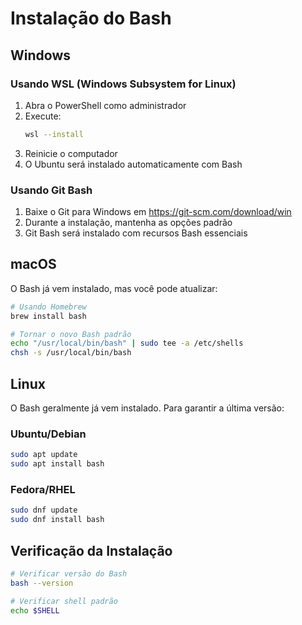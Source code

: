 # Instalação do Bash

## Windows

### Usando WSL (Windows Subsystem for Linux)
1. Abra o PowerShell como administrador
2. Execute:
   ```bash
   wsl --install
   ```
3. Reinicie o computador
4. O Ubuntu será instalado automaticamente com Bash

### Usando Git Bash
1. Baixe o Git para Windows em https://git-scm.com/download/win
2. Durante a instalação, mantenha as opções padrão
3. Git Bash será instalado com recursos Bash essenciais

## macOS

O Bash já vem instalado, mas você pode atualizar:

```bash
# Usando Homebrew
brew install bash

# Tornar o novo Bash padrão
echo "/usr/local/bin/bash" | sudo tee -a /etc/shells
chsh -s /usr/local/bin/bash
```

## Linux

O Bash geralmente já vem instalado. Para garantir a última versão:

### Ubuntu/Debian
```bash
sudo apt update
sudo apt install bash
```

### Fedora/RHEL
```bash
sudo dnf update
sudo dnf install bash
```

## Verificação da Instalação

```bash
# Verificar versão do Bash
bash --version

# Verificar shell padrão
echo $SHELL
```